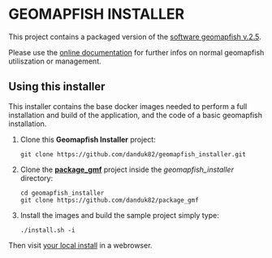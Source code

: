 # GEOMAPFISH INSTALLER

This project contains a packaged version of the [software geomapfish v.2.5](https://github.com/camptocamp/c2cgeoportal/).

Please use the [online documentation](https://geomapfish.org/) for further infos on normal geomapfish utiliszation or management.

## Using this installer

This installer contains the base docker images needed to perform a full installation and build of the application, and the code of a basic geomapfish installation.

1. Clone this **Geomapfish Installer** project:

    ```shell
    git clone https://github.com/danduk82/geomapfish_installer.git
    ```

2. Clone the [**package_gmf**](https://github.com/danduk82/package_gmf) project inside the _geomapfish_installer_ directory:

    ```shell
    cd geomapfish_installer
    git clone https://github.com/danduk82/package_gmf
    ```

3. Install the images and build the sample project simply type:

    ```shell
    ./install.sh -i
    ```

Then visit [your local install](https://localhost:8484/) in a webrowser.
